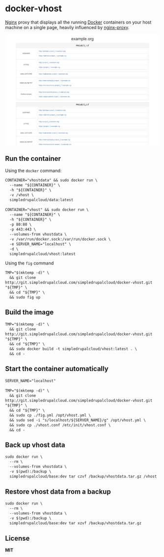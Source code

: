 # docker-vhost

[Nginx](http://nginx.org/) proxy that displays all the running [Docker](https://www.docker.com/) containers on your host machine on a single page, heavily influenced by [nginx-proxy](https://github.com/jwilder/nginx-proxy).

![example](/example.png)

## Run the container

Using the `docker` command:

    CONTAINER="vhostdata" && sudo docker run \
      --name "${CONTAINER}" \
      -h "${CONTAINER}" \
      -v /vhost \
      simpledrupalcloud/data:latest
 
    CONTAINER="vhost" && sudo docker run \
      --name "${CONTAINER}" \
      -h "${CONTAINER}" \
      -p 80:80 \
      -p 443:443 \
      --volumes-from vhostdata \
      -v /var/run/docker.sock:/var/run/docker.sock \
      -e SERVER_NAME="localhost" \
      -d \
      simpledrupalcloud/vhost:latest

Using the `fig` command

    TMP="$(mktemp -d)" \
      && git clone http://git.simpledrupalcloud.com/simpledrupalcloud/docker-vhost.git "${TMP}" \
      && cd "${TMP}" \
      && sudo fig up

## Build the image

    TMP="$(mktemp -d)" \
      && git clone http://git.simpledrupalcloud.com/simpledrupalcloud/docker-vhost.git "${TMP}" \
      && cd "${TMP}" \
      && sudo docker build -t simpledrupalcloud/vhost:latest . \
      && cd -

## Start the container automatically

    SERVER_NAME="localhost"

    TMP="$(mktemp -d)" \
      && git clone http://git.simpledrupalcloud.com/simpledrupalcloud/docker-vhost.git "${TMP}" \
      && cd "${TMP}" \
      && sudo cp ./fig.yml /opt/vhost.yml \
      && sudo sed -i "s/localhost/${SERVER_NAME}/g" /opt/vhost.yml \
      && sudo cp ./vhost.conf /etc/init/vhost.conf \
      && cd -

## Back up vhost data

    sudo docker run \
      --rm \
      --volumes-from vhostdata \
      -v $(pwd):/backup \
      simpledrupalcloud/base:dev tar czvf /backup/vhostdata.tar.gz /vhost

## Restore vhost data from a backup

    sudo docker run \
      --rm \
      --volumes-from vhostdata \
      -v $(pwd):/backup \
      simpledrupalcloud/base:dev tar xzvf /backup/vhostdata.tar.gz

## License

**MIT**
